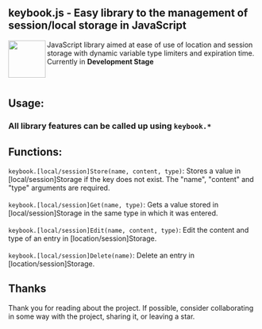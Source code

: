 ## keybook.js - Easy library to the management of session/local storage in JavaScript

<img align="left" width="75" src="https://upload.wikimedia.org/wikipedia/commons/thumb/1/18/Database.svg/640px-Database.svg.png">

JavaScript library aimed at ease of use of location and session storage with dynamic variable type limiters and expiration time.
Currently in **Development Stage** 
<br><br><br>
## Usage:
### All library features can be called up using `keybook.*` <br>
## Functions:
`keybook.[local/session]Store(name, content, type)`: Stores a value in [local/session]Storage if the key does not exist. The "name", 
"content" and "type" arguments are required.
<br><br>
`keybook.[local/session]Get(name, type)`: Gets a value stored in [local/session]Storage in the same type in which it was entered.
<br><br>
`keybook.[local/session]Edit(name, content, type)`: Edit the content and type of an entry in [location/session]Storage.
<br><br>
`keybook.[local/session]Delete(name)`: Delete an entry in [location/session]Storage.
## Thanks
Thank you for reading about the project. If possible, consider collaborating in some way with the project, sharing it, or leaving a star.

